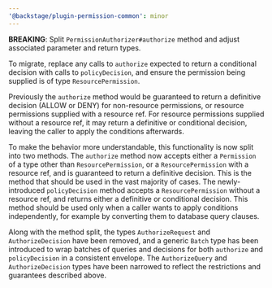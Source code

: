 ```yaml
---
'@backstage/plugin-permission-common': minor
---
```


**BREAKING**: Split `PermissionAuthorizer#authorize` method and adjust associated parameter and return types.

To migrate, replace any calls to `authorize` expected to return a conditional decision with calls to `policyDecision`, and ensure the permission being supplied is of type `ResourcePermission`.

Previously the `authorize` method would be guaranteed to return a definitive decision (ALLOW or DENY) for non-resource permissions, or resource permissions supplied with a resource ref. For resource permissions supplied without a resource ref, it may return a definitive or conditional decision, leaving the caller to apply the conditions afterwards.

To make the behavior more understandable, this functionality is now split into two methods. The `authorize` method now accepts either a `Permission` of a type other than `ResourcePermission`, or a `ResourcePermission` with a resource ref, and is guaranteed to return a definitive decision. This is the method that should be used in the vast majority of cases. The newly-introduced `policyDecision` method accepts a `ResourcePermission` without a resource ref, and returns either a definitive or conditional decision. This method should be used only when a caller wants to apply conditions independently, for example by converting them to database query clauses.

Along with the method split, the types `AuthorizeRequest` and `AuthorizeDecision` have been removed, and a generic `Batch` type has been introduced to wrap batches of queries and decisions for both `authorize` and `policyDecision` in a consistent envelope. The `AuthorizeQuery` and `AuthorizeDecision` types have been narrowed to reflect the restrictions and guarantees described above.
